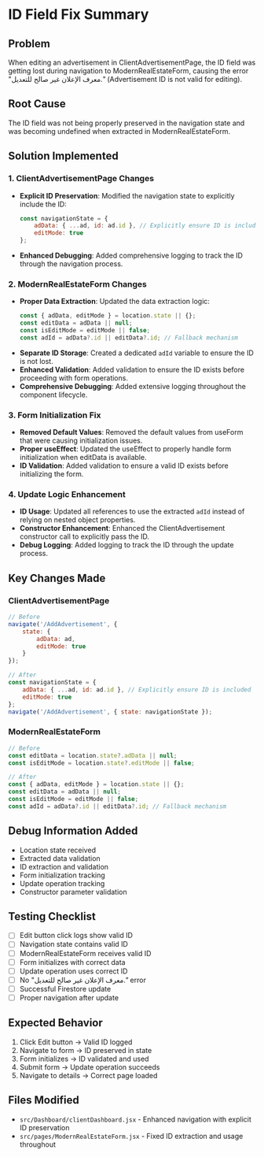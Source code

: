 # ID Field Fix Summary

## Problem
When editing an advertisement in ClientAdvertisementPage, the ID field was getting lost during navigation to ModernRealEstateForm, causing the error "معرف الإعلان غير صالح للتعديل." (Advertisement ID is not valid for editing).

## Root Cause
The ID field was not being properly preserved in the navigation state and was becoming undefined when extracted in ModernRealEstateForm.

## Solution Implemented

### 1. ClientAdvertisementPage Changes
- **Explicit ID Preservation**: Modified the navigation state to explicitly include the ID:
  ```javascript
  const navigationState = { 
      adData: { ...ad, id: ad.id }, // Explicitly ensure ID is included
      editMode: true 
  };
  ```
- **Enhanced Debugging**: Added comprehensive logging to track the ID through the navigation process.

### 2. ModernRealEstateForm Changes
- **Proper Data Extraction**: Updated the data extraction logic:
  ```javascript
  const { adData, editMode } = location.state || {};
  const editData = adData || null;
  const isEditMode = editMode || false;
  const adId = adData?.id || editData?.id; // Fallback mechanism
  ```
- **Separate ID Storage**: Created a dedicated `adId` variable to ensure the ID is not lost.
- **Enhanced Validation**: Added validation to ensure the ID exists before proceeding with form operations.
- **Comprehensive Debugging**: Added extensive logging throughout the component lifecycle.

### 3. Form Initialization Fix
- **Removed Default Values**: Removed the default values from useForm that were causing initialization issues.
- **Proper useEffect**: Updated the useEffect to properly handle form initialization when editData is available.
- **ID Validation**: Added validation to ensure a valid ID exists before initializing the form.

### 4. Update Logic Enhancement
- **ID Usage**: Updated all references to use the extracted `adId` instead of relying on nested object properties.
- **Constructor Enhancement**: Enhanced the ClientAdvertisement constructor call to explicitly pass the ID.
- **Debug Logging**: Added logging to track the ID through the update process.

## Key Changes Made

### ClientAdvertisementPage
```javascript
// Before
navigate('/AddAdvertisement', { 
    state: { 
        adData: ad, 
        editMode: true 
    } 
});

// After
const navigationState = { 
    adData: { ...ad, id: ad.id }, // Explicitly ensure ID is included
    editMode: true 
};
navigate('/AddAdvertisement', { state: navigationState });
```

### ModernRealEstateForm
```javascript
// Before
const editData = location.state?.adData || null;
const isEditMode = location.state?.editMode || false;

// After
const { adData, editMode } = location.state || {};
const editData = adData || null;
const isEditMode = editMode || false;
const adId = adData?.id || editData?.id; // Fallback mechanism
```

## Debug Information Added
- Location state received
- Extracted data validation
- ID extraction and validation
- Form initialization tracking
- Update operation tracking
- Constructor parameter validation

## Testing Checklist
- [ ] Edit button click logs show valid ID
- [ ] Navigation state contains valid ID
- [ ] ModernRealEstateForm receives valid ID
- [ ] Form initializes with correct data
- [ ] Update operation uses correct ID
- [ ] No "معرف الإعلان غير صالح للتعديل." error
- [ ] Successful Firestore update
- [ ] Proper navigation after update

## Expected Behavior
1. Click Edit button → Valid ID logged
2. Navigate to form → ID preserved in state
3. Form initializes → ID validated and used
4. Submit form → Update operation succeeds
5. Navigate to details → Correct page loaded

## Files Modified
- `src/Dashboard/clientDashboard.jsx` - Enhanced navigation with explicit ID preservation
- `src/pages/ModernRealEstateForm.jsx` - Fixed ID extraction and usage throughout 